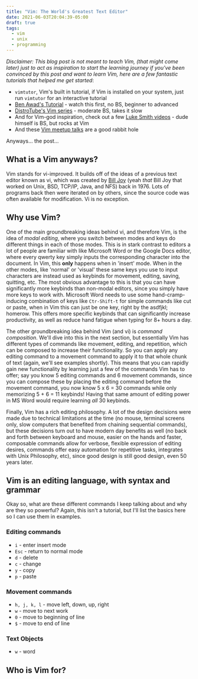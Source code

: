 ```yaml
---
title: "Vim: The World's Greatest Text Editor"
date: 2021-06-03T20:04:39-05:00
draft: true
tags:
  - vim
  - unix
  - programming
---
```

*Disclaimer: This blog post is not meant to teach Vim, (that might come later) just to act as inspiration to start the learning journey
if you've been convinced by this post and want to learn Vim, here are a few fantastic tutorials that helped me get started*:

- `vimtutor`, Vim's built in tutorial, if Vim is installed on your system, just run `vimtutor` for an interactive tutorial
- [Ben Awad's Tutorial](https://www.youtube.com/watch?v=IiwGbcd8S7I) - watch this first, no BS, beginner to advanced
- [DistroTube's Vim series](https://www.youtube.com/watch?v=ER5JYFKkYDg) - moderate BS, takes it slow
- And for Vim-god inspiration, check out a few [Luke Smith videos](https://www.youtube.com/watch?v=hraHAZ1-RaM) - dude himself is BS, but rocks at Vim
- And these [Vim meetup talks](https://www.youtube.com/watch?v=wlR5gYd6um0) are a good rabbit hole

Anyways... the post...

## What is a Vim anyways?
Vim stands for vi-improved. It builds off of the ideas of a previous text editor known as vi, which was created by [Bill Joy](https://en.wikipedia.org/wiki/Bill_Joy) (yeah *that* Bill Joy that worked on Unix, BSD, TCP/IP, Java, and NFS) back in 1976. Lots of programs back then were iterated on by others, since the source code was often available for modification. Vi is no exception.

## Why use Vim?
One of the main groundbreaking ideas behind vi, and therefore Vim, is the idea of *modal editing*, where you switch between modes and keys do different things in each of those modes. This is in stark contrast to editors a lot of people are familiar with like Microsoft Word or the Google Docs editor, where every qwerty key simply inputs the corresponding character into the document. In Vim, this **only** happens when in 'insert' mode. When in the other modes, like 'normal' or 'visual' these same keys you use to input characters are instead used as keybinds for movement, editing, saving, quitting, etc. The most obvious advantage to this is that you can have significantly more keybinds than non-modal editors, since you simply have more keys to work with. Microsoft Word needs to use some hand-cramp-inducing combination of keys like `Ctr-Shift-t` for simple commands like cut or paste, when in Vim this can just be one key, right by the asdfjkl; homerow. This offers more specific keybinds that can significantly increase productivity, as well as reduce hand fatigue when typing for 8+ hours a day. 

The other groundbreaking idea behind Vim (and vi) is *command composition*. We'll dive into this in the next section, but essentially Vim has different types of commands like movement, editing, and repetition, which can be composed to increase their functionality. So you can apply any editing command to a movement command to apply it to that whole chunk of text (again, we'll see examples shortly). This means that you can rapidly gain new functionality by learning just a few of the commands Vim has to offer; say you know 5 editing commands and 6 movement commands, since you can compose these by placing the editing command before the movement command, you now know 5 x 6 = 30 commands while only memorizing 5 + 6 = 11 keybinds! Having that same amount of editing power in MS Word would require learning *all* 30 keybinds.

Finally, Vim has a rich editing philosophy. A lot of the design decisions were made due to technical limitations at the time (no mouse, terminal screens only, slow computers that benefited from chaining sequential commands), but these decisions turn out to have modern day benefits as well (no back and forth between keyboard and mouse, easier on the hands and faster, composable commands allow for verbose, flexible expression of editing desires, commands offer easy automation for repetitive tasks, integrates with Unix Philosophy, etc), since good design is still good design, even 50 years later.

## Vim is an editing language, with syntax and grammar
Okay so, what are these different commands I keep talking about and why are they so powerful? Again, this isn't a tutorial, but I'll list the basics here so I can use them in examples.

### Editing commands
- `i`   - enter insert mode
- `Esc` - return to normal mode
- `d`   - delete
- `c`   - change
- `y`   - copy
- `p`   - paste

### Movement commands
- `h, j, k, l`  - move left, down, up, right
- `w`           - move to next work
- `0`           - move to beginning of line
- `$`           - move to end of line

### Text Objects
- `w`   - word


## Who is Vim for?
